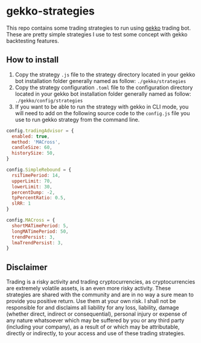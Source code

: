 # gekko-strategies
This repo contains some trading strategies to run using [gekko](https://github.com/askmike/gekko) trading bot. These are pretty simple strategies I use to test some concept with gekko backtesting features.

## How to install
1. Copy the strategy `.js` file to the strategy directory located in your gekko bot installation folder generally named as follow: `./gekko/strategies`
2. Copy the strategy configuration `.toml` file to the configuration directory located in your gekko bot installation folder generally named as follow: `./gekko/config/strategies`
3. If you want to be able to run the strategy with gekko in CLI mode, you will need to add on the following source code to the `config.js` file you use to run gekko strategy from the command line.

```javascript
config.tradingAdvisor = {
  enabled: true,
  method: 'MACross',
  candleSize: 60,
  historySize: 50,
}

config.SimpleRebound = {
  rsiTimePeriod: 14,
  upperLimit: 70,
  lowerLimit: 30,
  percentDump: -2,
  tpPercentRatio: 0.5,
  slRR: 1
}

config.MACross = {
  shortMATimePeriod: 5,
  longMATimePeriod: 50,
  trendPersist: 3,
  lmaTrendPersist: 3,
} 
```

## Disclaimer
Trading is a risky activity and trading cryptocurrencies, as cryptocurrencies are extremely volatile assets, is an even more risky activity. These strategies are shared with the community and are in no way a sure mean to provide you positive return. Use them at your own risk. I shall not be responsible for and disclaims all liability for any loss, liability, damage (whether direct, indirect or consequential), personal injury or expense of any nature whatsoever which may be suffered by you or any third party (including your company), as a result of or which may be attributable, directly or indirectly, to your access and use of these trading strategies.
